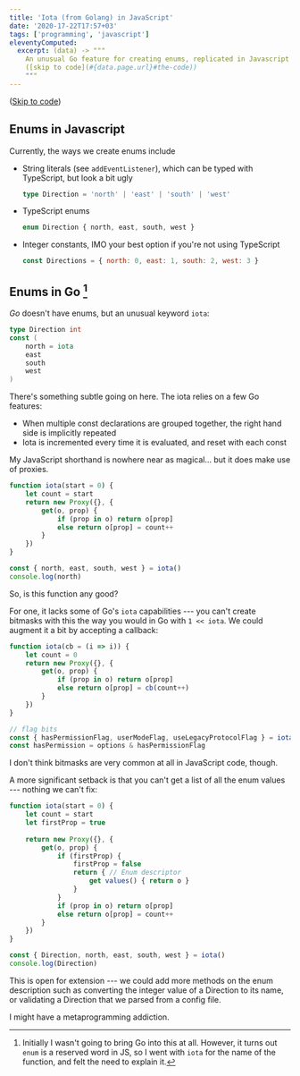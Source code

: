 ```yaml
---
title: 'Iota (from Golang) in JavaScript'
date: '2020-17-22T17:57+03'
tags: ['programming', 'javascript']
eleventyComputed:
  excerpt: (data) -> """
    An unusual Go feature for creating enums, replicated in Javascript with `Proxy`
    ([skip to code](#{data.page.url}#the-code))
    """
---
```


([Skip to code](#the-code))

## Enums in Javascript

Currently, the ways we create enums include
-	String literals (see `addEventListener`), which can be typed with TypeScript, but look a bit ugly
	```ts
	type Direction = 'north' | 'east' | 'south' | 'west'
	```
	
-	TypeScript enums
	```ts
	enum Direction { north, east, south, west }
	
-	Integer constants, IMO your best option if you're not using TypeScript
	```js
	const Directions = { north: 0, east: 1, south: 2, west: 3 }
	```

## Enums in Go [^go]

_Go_ doesn't have enums, but an unusual keyword `iota`:

```go
type Direction int
const (
	north = iota
	east
	south
	west
)
```

There's something subtle going on here. The iota relies on a few Go features:
-	When multiple const declarations are grouped together, the right hand side is implicitly repeated
-	Iota is incremented every time it is evaluated, and reset with each const

My JavaScript shorthand is nowhere near as magical... but it does make use of proxies.

```js {#the-code}
function iota(start = 0) {
	let count = start
	return new Proxy({}, {
		get(o, prop) {
			if (prop in o) return o[prop]
			else return o[prop] = count++
		}
	})
}

const { north, east, south, west } = iota()
console.log(north)
```

So, is this function any good?

For one, it lacks some of Go's `iota` capabilities --- you can't create bitmasks with this the way you would in Go with `1 << iota`. We could augment it a bit by accepting a callback:

```js {#the-code}
function iota(cb = (i => i)) {
	let count = 0
	return new Proxy({}, {
		get(o, prop) {
			if (prop in o) return o[prop]
			else return o[prop] = cb(count++)
		}
	})
}

// flag bits
const { hasPermissionFlag, userModeFlag, useLegacyProtocolFlag } = iota(i => 1 << i)
const hasPermission = options & hasPermissionFlag
```

I don't think bitmasks are very common at all in JavaScript code, though.

A more significant setback is that you can't get a list of all the enum values --- nothing we can't fix:

```js {#the-code}
function iota(start = 0) {
	let count = start
	let firstProp = true
  
	return new Proxy({}, {
		get(o, prop) {
			if (firstProp) {
	  			firstProp = false
	  			return { // Enum descriptor
					get values() { return o }
				}
			}
			if (prop in o) return o[prop]
			else return o[prop] = count++
		}
	})
}

const { Direction, north, east, south, west } = iota()
console.log(Direction)
```

This is open for extension --- we could add more methods on the enum description such as converting the integer value of a Direction to its name, or validating a Direction that we parsed from a config file.

I might have a metaprogramming addiction.

[^go]: Initially I wasn't going to bring Go into this at all. However, it turns out `enum` is a reserved word in JS, so I went with `iota` for the name of the function, and felt the need to explain it.
